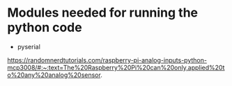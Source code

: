 # Modules needed for running the python code 
- pyserial

https://randomnerdtutorials.com/raspberry-pi-analog-inputs-python-mcp3008/#:~:text=The%20Raspberry%20Pi%20can%20only,applied%20to%20any%20analog%20sensor.
